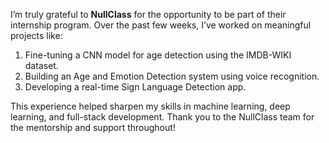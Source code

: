 I’m truly grateful to **NullClass** for the opportunity to be part of their internship program. Over the past few weeks, I’ve worked on meaningful projects like:

1. Fine-tuning a CNN model for age detection using the IMDB-WIKI dataset.
2. Building an Age and Emotion Detection system using voice recognition.
3. Developing a real-time Sign Language Detection app.

This experience helped sharpen my skills in machine learning, deep learning, and full-stack development. Thank you to the NullClass team for the mentorship and support throughout!
